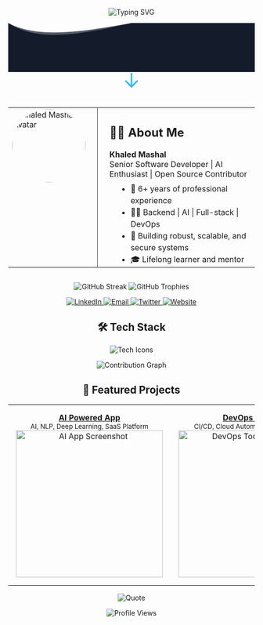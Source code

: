 <!-- Animated Hero Banner (SVG) -->
<p align="center">
  <img
    src="https://readme-typing-svg.demolab.com?font=Fira+Code&size=28&pause=1000&color=36BCF7&center=true&vCenter=true&width=900&lines=Hello+%F0%9F%91%8B%2C+I'm+Khaled+Mashal;Professional+Software+Developer;AI+%7C+Backend+%7C+Fullstack+Engineer"
    alt="Typing SVG"
  />
</p>

<!-- Inline SVG Wave Separator -->
<div align="center" style="overflow:hidden; line-height:0;">
  <svg
    viewBox="0 0 1200 120"
    preserveAspectRatio="none"
    style="width:100%; height:100px;"
  >
    <path
      d="M0,0 C300,100 900,-100 1200,0 L1200,120 L0,120 Z"
      fill="#1F2937"
    />
    <path
      d="M0,0 C300,80 900,-80 1200,0 L1200,120 L0,120 Z"
      fill="#111827"
      opacity="0.7"
    />
  </svg>
</div>

<!-- Profile Picture & About Me with Centering and Arrow -->
<div align="center">
  <!-- Arrow SVG pointing down -->
  <svg
    width="40"
    height="40"
    viewBox="0 0 24 24"
    stroke="#36BCF7"
    fill="none"
    stroke-width="2"
    stroke-linecap="round"
    stroke-linejoin="round"
    style="margin-bottom: 16px;"
  >
    <path d="M12 2v16"></path>
    <path d="M5 11l7 7 7-7"></path>
  </svg>

  <table style="display:inline-block; text-align:left; border-collapse:collapse;">
    <tr>
      <td style="padding-right:24px; vertical-align:top;">
        <img
          src="https://avatars.githubusercontent.com/u/185419252?v=4"
          width="150"
          alt="Khaled Mashal Avatar"
          style="border-radius:50%;"
        />
      </td>
      <td style="padding-left:24px; border-left:1px solid #374151;">
        <h2>👨‍💻 About Me</h2>
        <p style="margin:4px 0;">
          <strong>Khaled Mashal</strong><br />
          Senior Software Developer | AI Enthusiast | Open Source Contributor
        </p>
        <ul style="margin:8px 0 0 16px; line-height:1.5;">
          <li>🌟 6+ years of professional experience</li>
          <li>🧑‍💻 Backend | AI | Full-stack | DevOps</li>
          <li>🚀 Building robust, scalable, and secure systems</li>
          <li>🎓 Lifelong learner and mentor</li>
        </ul>
      </td>
    </tr>
  </table>
</div>

<!-- Animated Stats & Trophies -->
<p align="center">
  <img
    src="https://github-readme-streak-stats.herokuapp.com?user=Khaled-Mashal&theme=highcontrast&hide_border=true&date_format=M%20j%5B%2C%20Y%5D"
    alt="GitHub Streak"
  />
  <img
    src="https://github-profile-trophy.vercel.app/?username=Khaled-Mashal&theme=algolia&no-bg=true&no-frame=true"
    alt="GitHub Trophies"
  />
</p>

<!-- Social Badges & Contacts -->
<p align="center">
  <a href="https://linkedin.com/in/khaled-mashal" target="_blank">
    <img
      src="https://img.shields.io/badge/LinkedIn-blue?style=for-the-badge&logo=linkedin"
      alt="LinkedIn"
    />
  </a>
  <a href="mailto:khaled.mashal@email.com">
    <img
      src="https://img.shields.io/badge/Email-D14836?style=for-the-badge&logo=gmail&logoColor=white"
      alt="Email"
    />
  </a>
  <a href="https://twitter.com/khaledmashal" target="_blank">
    <img
      src="https://img.shields.io/badge/Twitter-1DA1F2?style=for-the-badge&logo=twitter"
      alt="Twitter"
    />
  </a>
  <a href="https://khaledmashal.dev" target="_blank">
    <img
      src="https://img.shields.io/badge/Website-222?style=for-the-badge&logo=githubpages&logoColor=white"
      alt="Website"
    />
  </a>
</p>

<!-- Skills Section with Animated SVG Icons -->
<h2 align="center">🛠️ Tech Stack</h2>
<p align="center">
  <img
    src="https://skillicons.dev/icons?i=python,java,js,ts,go,cpp,react,nextjs,nodejs,express,django,flask,fastapi,postgres,mysql,mongodb,redis,aws,docker,kubernetes,terraform,git,github,linux"
    alt="Tech Icons"
  />
</p>

<!-- Animated Contribution Graph -->
<p align="center">
  <img
    src="https://github-readme-activity-graph.vercel.app/graph?username=Khaled-Mashal&theme=react-dark"
    alt="Contribution Graph"
  />
</p>

<!-- Projects Showcase -->
<h2 align="center">🚀 Featured Projects</h2>
<table align="center">
  <tr>
    <td align="center" style="padding:16px;">
      <b><a href="https://github.com/Khaled-Mashal/ai-powered-app">AI Powered App</a></b><br />
      <sub>AI, NLP, Deep Learning, SaaS Platform</sub><br />
      <img
        src="https://github.com/Khaled-Mashal/ai-powered-app/raw/main/assets/screenshot.png"
        width="300"
        alt="AI App Screenshot"
      />
    </td>
    <td align="center" style="padding:16px;">
      <b><a href="https://github.com/Khaled-Mashal/devops-toolkit">DevOps Toolkit</a></b><br />
      <sub>CI/CD, Cloud Automation, Kubernetes</sub><br />
      <img
        src="https://github.com/Khaled-Mashal/devops-toolkit/raw/main/assets/preview.gif"
        width="300"
        alt="DevOps Toolkit Preview"
      />
    </td>
  </tr>
</table>

<!-- Animated Footer Quote -->
<p align="center">
  <img
    src="https://quotes-github-readme.vercel.app/api?type=horizontal&theme=algolia"
    alt="Quote"
  />
</p>

<!-- Profile View Count -->
<p align="center">
  <img
    src="https://komarev.com/ghpvc/?username=Khaled-Mashal&style=flat-square&color=blue"
    alt="Profile Views"
  />
</p>
